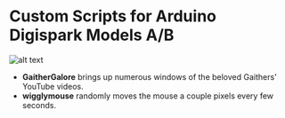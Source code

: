 # Custom Scripts for Arduino Digispark Models A/B

![alt text](https://cdn.instructables.com/FIR/II8K/HH2VFRMV/FIRII8KHH2VFRMV.LARGE.jpg?auto=webp&frame=1&height=300 "digispark schema")

* **GaitherGalore** brings up numerous windows of the beloved Gaithers' YouTube videos.
* **wigglymouse** randomly moves the mouse a couple pixels every few seconds.

